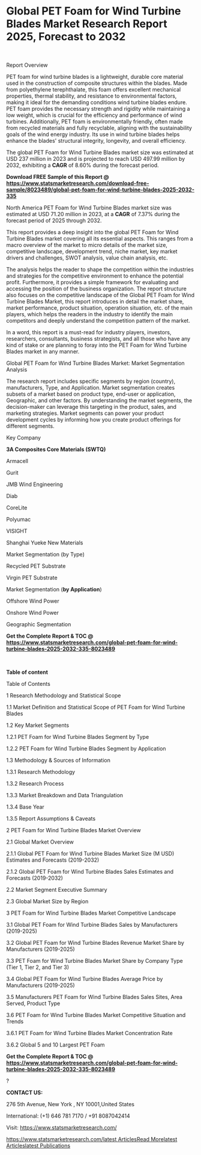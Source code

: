 <h1>Global PET Foam for Wind Turbine Blades Market Research Report 2025, Forecast to 2032</h1><br/><p>Report Overview</p>
 
 
 
 <p>PET foam for wind turbine blades is a lightweight, durable core material used in the construction of composite structures within the blades. Made from polyethylene terephthalate, this foam offers excellent mechanical properties, thermal stability, and resistance to environmental factors, making it ideal for the demanding conditions wind turbine blades endure. PET foam provides the necessary strength and rigidity while maintaining a low weight, which is crucial for the efficiency and performance of wind turbines. Additionally, PET foam is environmentally friendly, often made from recycled materials and fully recyclable, aligning with the sustainability goals of the wind energy industry. Its use in wind turbine blades helps enhance the blades&#39; structural integrity, longevity, and overall efficiency.</p>
 
 
 
 <p>The global PET Foam for Wind Turbine Blades market size was estimated at USD 237 million in 2023 and is projected to reach USD 497.99 million by 2032, exhibiting a <strong>CAGR</strong> of 8.60% during the forecast period.</p>
 
 
 
 <p><strong>Download FREE Sample of this Report @ <a href="https://www.statsmarketresearch.com/download-free-sample/8023489/global-pet-foam-for-wind-turbine-blades-2025-2032-335">https://www.statsmarketresearch.com/download-free-sample/8023489/global-pet-foam-for-wind-turbine-blades-2025-2032-335</a></strong></p>
 
 
 
 <p>North America PET Foam for Wind Turbine Blades market size was estimated at USD 71.20 million in 2023, at a <strong>CAGR</strong> of 7.37% during the forecast period of 2025 through 2032.</p>
 
 
 
 <p>This report provides a deep insight into the global PET Foam for Wind Turbine Blades market covering all its essential aspects. This ranges from a macro overview of the market to micro details of the market size, competitive landscape, development trend, niche market, key market drivers and challenges, SWOT analysis, value chain analysis, etc.</p>
 
 
 
 <p>The analysis helps the reader to shape the competition within the industries and strategies for the competitive environment to enhance the potential profit. Furthermore, it provides a simple framework for evaluating and accessing the position of the business organization. The report structure also focuses on the competitive landscape of the Global PET Foam for Wind Turbine Blades Market, this report introduces in detail the market share, market performance, product situation, operation situation, etc. of the main players, which helps the readers in the industry to identify the main competitors and deeply understand the competition pattern of the market.</p>
 
 
 
 <p>In a word, this report is a must-read for industry players, investors, researchers, consultants, business strategists, and all those who have any kind of stake or are planning to foray into the PET Foam for Wind Turbine Blades market in any manner.</p>
 
 
 
 <p>Global PET Foam for Wind Turbine Blades Market: Market Segmentation Analysis</p>
 
 
 
 <p>The research report includes specific segments by region (country), manufacturers, Type, and Application. Market segmentation creates subsets of a market based on product type, end-user or application, Geographic, and other factors. By understanding the market segments, the decision-maker can leverage this targeting in the product, sales, and marketing strategies. Market segments can power your product development cycles by informing how you create product offerings for different segments.</p>
 
 
 
 <p>Key Company</p>
 
 
 
 <p><strong>3A Composites Core Materials (SWTQ)</strong></p>
 
 
 
 <p>Armacell</p>
 
 
 
 <p>Gurit</p>
 
 
 
 <p>JMB Wind Engineering</p>
 
 
 
 <p>Diab</p>
 
 
 
 <p>CoreLite</p>
 
 
 
 <p>Polyumac</p>
 
 
 
 <p>VISIGHT</p>
 
 
 
 <p>Shanghai Yueke New Materials</p>
 
 
 
 <p>Market Segmentation (by Type)</p>
 
 
 
 <p>Recycled PET Substrate</p>
 
 
 
 <p>Virgin PET Substrate</p>
 
 
 
 <p>Market Segmentation (<strong>by Application</strong>)</p>
 
 
 
 <p>Offshore Wind Power</p>
 
 
 
 <p>Onshore Wind Power</p>
 
 
 
 <p>Geographic Segmentation</p>
 
 
 
 <div><b>Get the Complete Report & TOC @ <a href="https://www.statsmarketresearch.com/global-pet-foam-for-wind-turbine-blades-2025-2032-335-8023489">https://www.statsmarketresearch.com/global-pet-foam-for-wind-turbine-blades-2025-2032-335-8023489</a></b></div>
 
 
 
 <p><br />
 
 <b>Table of content</b></p>
 
 
 
 <p>Table of Contents<br />
 
 1 Research Methodology and Statistical Scope<br />
 
 1.1 Market Definition and Statistical Scope of PET Foam for Wind Turbine Blades<br />
 
 1.2 Key Market Segments<br />
 
 1.2.1 PET Foam for Wind Turbine Blades Segment by Type<br />
 
 1.2.2 PET Foam for Wind Turbine Blades Segment by Application<br />
 
 1.3 Methodology & Sources of Information<br />
 
 1.3.1 Research Methodology<br />
 
 1.3.2 Research Process<br />
 
 1.3.3 Market Breakdown and Data Triangulation<br />
 
 1.3.4 Base Year<br />
 
 1.3.5 Report Assumptions & Caveats<br />
 
 2 PET Foam for Wind Turbine Blades Market Overview<br />
 
 2.1 Global Market Overview<br />
 
 2.1.1 Global PET Foam for Wind Turbine Blades Market Size (M USD) Estimates and Forecasts (2019-2032)<br />
 
 2.1.2 Global PET Foam for Wind Turbine Blades Sales Estimates and Forecasts (2019-2032)<br />
 
 2.2 Market Segment Executive Summary<br />
 
 2.3 Global Market Size by Region<br />
 
 3 PET Foam for Wind Turbine Blades Market Competitive Landscape<br />
 
 3.1 Global PET Foam for Wind Turbine Blades Sales by Manufacturers (2019-2025)<br />
 
 3.2 Global PET Foam for Wind Turbine Blades Revenue Market Share by Manufacturers (2019-2025)<br />
 
 3.3 PET Foam for Wind Turbine Blades Market Share by Company Type (Tier 1, Tier 2, and Tier 3)<br />
 
 3.4 Global PET Foam for Wind Turbine Blades Average Price by Manufacturers (2019-2025)<br />
 
 3.5 Manufacturers PET Foam for Wind Turbine Blades Sales Sites, Area Served, Product Type<br />
 
 3.6 PET Foam for Wind Turbine Blades Market Competitive Situation and Trends<br />
 
 3.6.1 PET Foam for Wind Turbine Blades Market Concentration Rate<br />
 
 3.6.2 Global 5 and 10 Largest PET Foam</p>
 
 
 
 <div><b>Get the Complete Report & TOC @ <a href="https://www.statsmarketresearch.com/global-pet-foam-for-wind-turbine-blades-2025-2032-335-8023489">https://www.statsmarketresearch.com/global-pet-foam-for-wind-turbine-blades-2025-2032-335-8023489</a></b></div>
 
 
 
 <p>? </p>
 
 
 
 <p><b>CONTACT US:</b><br />
 
 276 5th Avenue, New York , NY 10001,United States<br />
 
 International: (+1) 646 781 7170 / +91 8087042414<br />
 
 Visit: <a href="https://www.statsmarketresearch.com/">https://www.statsmarketresearch.com/</a><br />
 
 <a href="https://gyeongbokgung.com">https://www.statsmarketresearch.com/</a><a href="https://hallyeomaritime.com">latest Articles</a><a href="https://jingwansa.com">Read More</a><a href="https://nguoiviet.jp/">latest Articles</a><a href="https://www.intelmarketresearch.com/">latest Publications</a></p>